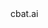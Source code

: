 <!doctype html>
<html>
	<head>
		<title>cbat.ai</title>
		<link rel="icon" href="cbat.svg" type="image/svg+xml">
		<link rel="manifest" href="manifest.json">
	</head>
	<body>
		<div>cbat.ai</div>
	</body>
</html>
